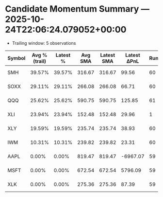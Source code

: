 # Candidate Momentum Summary — 2025-10-24T22:06:24.079052+00:00

- Trailing window: 5 observations

| Symbol | Avg % (trail) | Latest % | Avg SMA | Latest SMA | Latest ΔPnL | Runs | Last Seen |
|--------|----------------|----------|---------|------------|-------------|------|-----------|
| SMH |     39.57% |   39.57% |    316.67 |      316.67 |       99.56 |   60 | 2025-10-24T22:06:21.218163+00:00 |
| SOXX |     29.11% |   29.11% |    266.08 |      266.08 |       66.71 |   60 | 2025-10-24T22:06:21.218163+00:00 |
| QQQ |     25.62% |   25.62% |    590.75 |      590.75 |      125.85 |   61 | 2025-10-24T22:06:21.218163+00:00 |
| XLI |     23.94% |   23.94% |    152.48 |      152.48 |       29.96 |    1 | 2025-10-24T17:27:51.062935+00:00 |
| XLY |     19.59% |   19.59% |    235.74 |      235.74 |       38.93 |   60 | 2025-10-24T22:06:21.218163+00:00 |
| IWM |     10.31% |   10.31% |    239.82 |      239.82 |       23.31 |   60 | 2025-10-24T22:06:21.218163+00:00 |
| AAPL |      0.00% |    0.00% |    819.47 |      819.47 |    -6967.07 |   59 | 2025-10-24T22:06:21.218163+00:00 |
| MSFT |      0.00% |    0.00% |    672.54 |      672.54 |     5796.09 |   59 | 2025-10-24T22:06:21.218163+00:00 |
| XLK |      0.00% |    0.00% |    275.36 |      275.36 |       87.39 |   59 | 2025-10-24T22:06:21.218163+00:00 |
